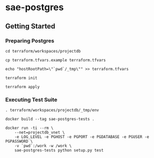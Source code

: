 # sae-postgres

## Getting Started

### Preparing Postgres

```
cd terraform/workspaces/projectdb

cp terraform.tfvars.example terraform.tfvars

echo "hostRootPath=\"`pwd`/_tmp\"" >> terraform.tfvars

terraform init

terraform apply
```

### Executing Test Suite

```
. terraform/workspaces/projectdb/_tmp/env

docker build --tag sae-postgres-tests .

docker run -ti --rm \
    --net=projectdb_vnet \
    -e LOG_LEVEL -e PGHOST -e PGPORT -e PGDATABASE -e PGUSER -e PGPASSWORD \
    -v `pwd`:/work -w /work \
    sae-postgres-tests python setup.py test
```
